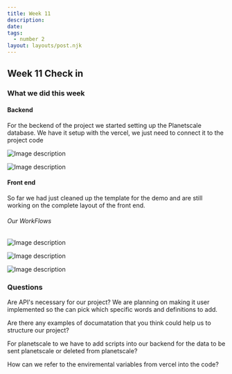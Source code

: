 ```yaml
---
title: Week 11
description: 
date: 
tags:
  - number 2
layout: layouts/post.njk
---
```

## Week 11 Check in

### What we did this week

#### Backend
For the beckend of the project we started setting up the Planetscale database. We have it setup with the vercel, we 
just need to connect it to the project code

![Image description](https://dev-to-uploads.s3.amazonaws.com/uploads/articles/ehc4akocezpqov60jnne.png)

![Image description](https://dev-to-uploads.s3.amazonaws.com/uploads/articles/tp5bd9axc35bgy1bhu1a.png)


#### Front end
So far we had just cleaned up the template for the demo and are still working on the complete layout of the front end. 

###### Our WorkFlows
![Image description](https://dev-to-uploads.s3.amazonaws.com/uploads/articles/849z0cjfi2isujeec799.png)

![Image description](https://dev-to-uploads.s3.amazonaws.com/uploads/articles/h5ittlmc2mibaay7s4a8.png)

![Image description](https://dev-to-uploads.s3.amazonaws.com/uploads/articles/20abqmk15epn48jcbnu2.png)

### Questions
Are API's necessary for our project? We are planning on making it user implemented so the can pick which specific words and definitions to add.

Are there any examples of documatation that you think could help us to structure our project?

For planetscale to we have to add scripts into our backend for the data to be sent planetscale or deleted from planetscale?

How can we refer to the enviremental variables from vercel into the code?





